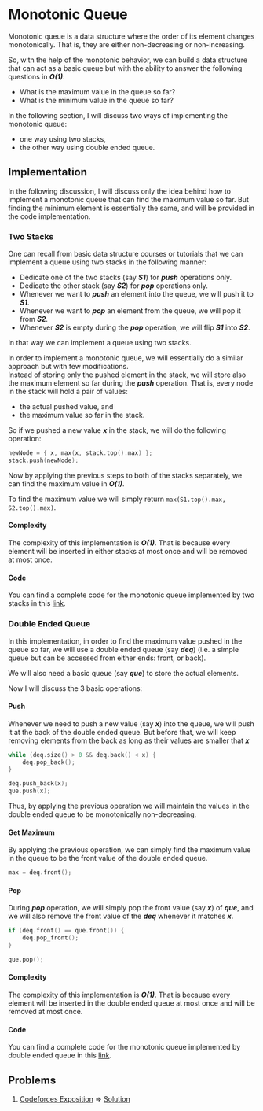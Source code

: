 # Monotonic Queue

Monotonic queue is a data structure where the order of its element changes monotonically. That is, they are either non-decreasing or non-increasing.

So, with the help of the monotonic behavior, we can build a data structure that can act as a basic queue but with the ability to answer the following questions in **_O(1)_**:
- What is the maximum value in the queue so far?
- What is the minimum value in the queue so far?

In the following section, I will discuss two ways of implementing the monotonic queue:
- one way using two stacks,
- the other way using double ended queue.

## Implementation
In the following discussion, I will discuss only the idea behind how to implement a monotonic queue that can find the maximum value so far.
But finding the minimum element is essentially the same, and will be provided in the code implementation.

### Two Stacks
One can recall from basic data structure courses or tutorials that we can implement a queue using two stacks in the following manner:
- Dedicate one of the two stacks (say **_S1_**) for **_push_** operations only.
- Dedicate the other stack (say **_S2_**) for **_pop_** operations only.
- Whenever we want to **_push_** an element into the queue, we will push it to **_S1_**.
- Whenever we want to **_pop_** an element from the queue, we will pop it from **_S2_**.
- Whenever **_S2_** is empty during the **_pop_** operation, we will flip **_S1_** into **_S2_**.

In that way we can implement a queue using two stacks.

In order to implement a monotonic queue, we will essentially do a similar approach but with few modifications.<br>
Instead of storing only the pushed element in the stack, we will store also the maximum element so far during the **_push_** operation.
That is, every node in the stack will hold a pair of values:
- the actual pushed value, and
- the maximum value so far in the stack.

So if we pushed a new value **_x_** in the stack, we will do the following operation:
```C++
newNode = { x, max(x, stack.top().max) };
stack.push(newNode);
```
Now by applying the previous steps to both of the stacks separately, we can find the maximum value in **_O(1)_**.

To find the maximum value we will simply return `max(S1.top().max, S2.top().max)`.

#### Complexity
The complexity of this implementation is **_O(1)_**.
That is because every element will be inserted in either stacks at most once and will be removed at most once.

#### Code
You can find a complete code for the monotonic queue implemented by two stacks in this [link](https://github.com/OmarBazaraa/Competitive-Programming/blob/master/data_structures/monotonic_queue/monotonic_queue_using_stacks.cpp).

### Double Ended Queue
In this implementation, in order to find the maximum value pushed in the queue so far, we will use a double ended queue (say **_deq_**) (i.e. a simple queue but can be accessed from either ends: front, or back).

We will also need a basic queue (say **_que_**) to store the actual elements.

Now I will discuss the 3 basic operations:

#### Push
Whenever we need to push a new value (say **_x_**) into the queue, we will push it at the back of the double ended queue.
But before that, we will keep removing elements from the back as long as their values are smaller that **_x_**
```C++
while (deq.size() > 0 && deq.back() < x) {
	deq.pop_back();
}

deq.push_back(x);
que.push(x);
```
Thus, by applying the previous operation we will maintain the values in the double ended queue to be monotonically non-decreasing.

#### Get Maximum
By applying the previous operation, we can simply find the maximum value in the queue to be the front value of the double ended queue.

```C++
max = deq.front();
```

#### Pop
During **_pop_** operation, we will simply pop the front value (say **_x_**) of **_que_**, and we will also remove the front value of the **_deq_** whenever it matches **_x_**.

```C++
if (deq.front() == que.front()) {
	deq.pop_front();
}

que.pop();
```

#### Complexity
The complexity of this implementation is **_O(1)_**.
That is because every element will be inserted in the double ended queue at most once and will be removed at most once.

#### Code
You can find a complete code for the monotonic queue implemented by double ended queue in this [link](https://github.com/OmarBazaraa/Competitive-Programming/blob/master/data_structures/monotonic_queue/monotonic_queue.cpp).

## Problems
1. [Codeforces Exposition](http://codeforces.com/contest/6/problem/E) => [Solution](http://codeforces.com/contest/6/submission/40634813)